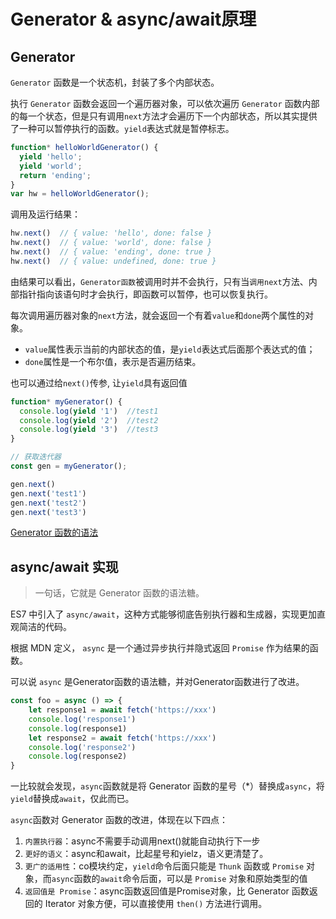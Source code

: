 # Generator & async/await原理

## Generator

`Generator` 函数是一个状态机，封装了多个内部状态。

执行 `Generator` 函数会返回一个遍历器对象，可以依次遍历 `Generator` 函数内部的每一个状态，但是只有调用`next`方法才会遍历下一个内部状态，所以其实提供了一种可以暂停执行的函数。`yield`表达式就是暂停标志。

```js
function* helloWorldGenerator() {
  yield 'hello';
  yield 'world';
  return 'ending';
}
var hw = helloWorldGenerator();
```

调用及运行结果：

```js
hw.next()  // { value: 'hello', done: false }
hw.next()  // { value: 'world', done: false }
hw.next()  // { value: 'ending', done: true }
hw.next()  // { value: undefined, done: true }
```

由结果可以看出，`Generator函数`被调用时并不会执行，只有当`调用next`方法、内部指针指向该语句时才会执行，即函数可以暂停，也可以恢复执行。

每次调用遍历器对象的`next`方法，就会返回一个有着`value`和`done`两个属性的对象。

- `value`属性表示当前的内部状态的值，是`yield`表达式后面那个表达式的值；
- `done`属性是一个布尔值，表示是否遍历结束。

也可以通过给`next()`传参, 让`yield`具有返回值

```js
function* myGenerator() {
  console.log(yield '1')  //test1
  console.log(yield '2')  //test2
  console.log(yield '3')  //test3
}

// 获取迭代器
const gen = myGenerator();

gen.next()
gen.next('test1')
gen.next('test2')
gen.next('test3')
```

[Generator 函数的语法](https://es6.ruanyifeng.com/#docs/generator)

## async/await 实现

> 一句话，它就是 Generator 函数的语法糖。

ES7 中引入了 `async/await`，这种方式能够彻底告别执行器和生成器，实现更加直观简洁的代码。

根据 MDN 定义， `async` 是一个通过异步执行并隐式返回 `Promise` 作为结果的函数。

可以说 `async` 是Generator函数的语法糖，并对Generator函数进行了改进。

```js
const foo = async () => {
    let response1 = await fetch('https://xxx') 
    console.log('response1')
    console.log(response1)
    let response2 = await fetch('https://xxx') 
    console.log('response2')
    console.log(response2)
}
```

一比较就会发现，`async`函数就是将 Generator 函数的星号（*）替换成`async`，将`yield`替换成`await`，仅此而已。

`async`函数对 Generator 函数的改进，体现在以下四点：

1. `内置执行器`：async不需要手动调用next()就能自动执行下一步
2. `更好的语义`：async和await，比起星号和yielz，语义更清楚了。
3. `更广的适用性`：co模块约定，`yield`命令后面只能是 `Thunk` 函数或 `Promise` 对象，而`async`函数的`await`命令后面，可以是 `Promise` 对象和原始类型的值
4. `返回值是 Promise`：async函数返回值是Promise对象，比 Generator 函数返回的 Iterator 对象方便，可以直接使用 `then()` 方法进行调用。
